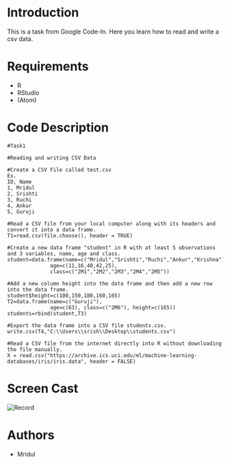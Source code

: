 # Introduction
This is a task from Google Code-In.
Here you learn how to read and write a csv data.

# Requirements
- R
- RStudio
- (Atom)

# Code Description
```
#Task1

#Reading and writing CSV Data

#Create a CSV File called test.csv 
Ex.
ID, Name
1, Mridul
2, Srishti
3, Ruchi
4, Ankur
5, Guruji

#Read a CSV file from your local computer along with its headers and convert it into a data frame.
T1=read.csv(file.choose(), header = TRUE)

#Create a new data frame "student" in R with at least 5 observations and 3 variables, name, age and class.
student=data.frame(name=c("Mridul","Srishti","Ruchi","Ankur","Krishna"), 
              age=c(11,16,40,42,25), 
              class=c("2M1","2M2","2M3","2M4","2M5")) 

#Add a new column height into the data frame and then add a new row into the data frame.
student$height=c(100,150,180,160,165)
T2=data.frame(name=c("Guruji"), 
              age=c(63), class=c("2M6"), height=c(165)) 
students=rbind(student,T3)

#Export the data frame into a CSV file students.csv.
write.csv(T4,"C:\\Users\\srish\\Desktop\\students.csv")

#Read a CSV file from the internet directly into R without downloading the file manually.
X = read.csv("https://archive.ics.uci.edu/ml/machine-learning-databases/iris/iris.data", header = FALSE)
```
# Screen Cast
![Record]()

# Authors
- Mridul
